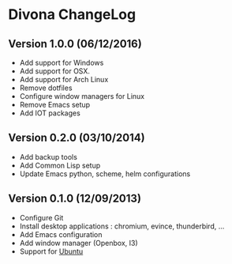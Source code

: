 # Divona ChangeLog

## Version 1.0.0 (06/12/2016)

- Add support for Windows
- Add support for OSX.
- Add support for Arch Linux
- Remove dotfiles
- Configure window managers for Linux
- Remove Emacs setup
- Add IOT packages

## Version 0.2.0 (03/10/2014)

- Add backup tools
- Add Common Lisp setup
- Update Emacs python, scheme, helm configurations

## Version 0.1.0 (12/09/2013)

- Configure Git
- Install desktop applications : chromium, evince, thunderbird, ...
- Add Emacs configuration
- Add window manager (Openbox, I3)
- Support for [Ubuntu](http://www.ubuntu.com)
